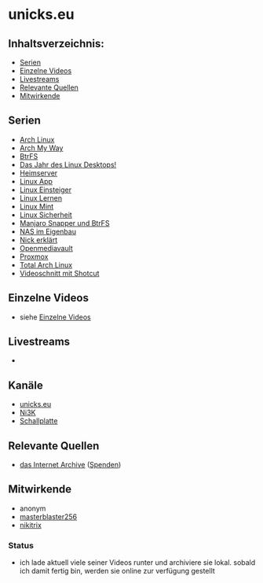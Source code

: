 # unicks.eu

## Inhaltsverzeichnis:
- [Serien](#serien)
- [Einzelne Videos](#einzelne-videos)
- [Livestreams](#livestreams)
- [Relevante Quellen](#relevante-quellen)
- [Mitwirkende](#mitwirkende)

## Serien

- [Arch Linux](./serien/arch_linux.md)
- [Arch My Way](./serien/arch_my_way.md)
- [BtrFS](./serien/btrfs.md)
- [Das Jahr des Linux Desktops!](./serien/das_jahr_des_linux_desktops.md)
- [Heimserver](./serien/heimserver.md)
- [Linux App](./serien/linux_app.md)
- [Linux Einsteiger](./serien/linux_einsteiger.md)
- [Linux Lernen](./serien/linux_lernen.md)
- [Linux Mint](./serien/linux_mint.md)
- [Linux Sicherheit](./serien/linux_sicherheit.md)
- [Manjaro Snapper und BtrFS](./serien/manjaro_snapper_und_btrfs.md)
- [NAS im Eigenbau](./serien/nas_im_eigenbau.md)
- [Nick erklärt](./serien/nick_erkl%C3%A4rt.md)
- [Openmediavault](./serien/openmediavault.md)
- [Proxmox](./serien/proxmox.md)
- [Total Arch Linux](./serien/total_arch_linux.md)
- [Videoschnitt mit Shotcut](./serien/videoschnitt_mit_shotcut.md)

## Einzelne Videos

- siehe [Einzelne Videos](/einzelne-videos.md)

## Livestreams

- 

## Kanäle

- [unicks.eu](https://www.youtube.com/channel/UCnZIn_CYjz0ErPs1ktH-2lQ)
- [Ni3K](https://www.youtube.com/channel/UCXI6aoojwBFJaDuOSZzHh5Q)
- [Schallplatte](https://www.youtube.com/channel/UCo2huzN5qHJfzpjG-SDKCbQ)

## Relevante Quellen

- [das Internet Archive](http://web.archive.org/web/20201111215013if_/https://www.youtube.com/channel/UCnZIn_CYjz0ErPs1ktH-2lQ/videos)
  \([Spenden](https://archive.org/donate)\)

## Mitwirkende

- anonym 
- [masterblaster256](https://github.com/masterblaster256)
- [nikitrix](https://github.com/nikitrix)

### Status

- ich lade aktuell viele seiner Videos runter und archiviere sie lokal. sobald ich damit fertig bin, werden sie online zur verfügung gestellt
